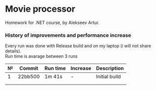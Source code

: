 # Movie processor
Homework for .NET course, by Alekseev Artur.

### History of improvements and performance increase
Every run was done with Release build and on my laptop (i will not share details). <br>
Run time is avarage between 3 runs

| № | Commit  | Run time | Increase | Description   |
|---|---------|----------|----------|---------------|
| 1 | 22bb500 | 1m 41s   | -        | Initial build |
|   |         |          |          |               |
|   |         |          |          |               |
